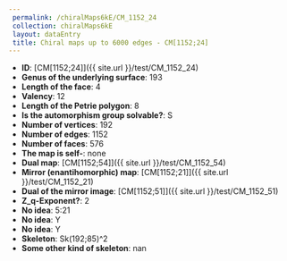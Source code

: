```yaml
--- 
 permalink: /chiralMaps6kE/CM_1152_24 
 collection: chiralMaps6kE
 layout: dataEntry
 title: Chiral maps up to 6000 edges - CM[1152;24]
---
```


- **ID**: [CM[1152;24]]({{ site.url }}/test/CM_1152_24)
- **Genus of the underlying surface**: 193
- **Length of the face**: 4
- **Valency**: 12
- **Length of the Petrie polygon**: 8
- **Is the automorphism group solvable?**: S
- **Number of vertices**: 192
- **Number of edges**: 1152
- **Number of faces**: 576
- **The map is self-**: none
- **Dual map**: [CM[1152;54]]({{ site.url }}/test/CM_1152_54)
- **Mirror (enantihomorphic) map**: [CM[1152;21]]({{ site.url }}/test/CM_1152_21)
- **Dual of the mirror image**: [CM[1152;51]]({{ site.url }}/test/CM_1152_51)
- **Z_q-Exponent?**: 2
- **No idea**:  5:21
- **No idea**: Y
- **No idea**: Y
- **Skeleton**: Sk(192;85)^2
- **Some other kind of skeleton**: nan
